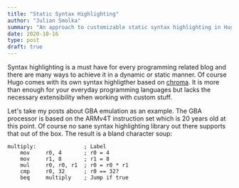 ```yaml
---
title: "Static Syntax Highlighting"
author: "Julian Smolka"
summary: "An approach to customizable static syntax highlighting in Hugo"
date: 2020-10-16
type: post
draft: true
---
```

Syntax highlighting is a must have for every programming related blog and there are many ways to achieve it in a dynamic or static manner. Of course Hugo comes with its own syntax highligther based on [chroma](https://github.com/alecthomas/chroma). It is more than enough for your everyday programming languages but lacks the necessary extensibility when working with custom stuff.

Let's take my posts about GBA emulation as an example. The GBA processor is based on the ARMv4T instruction set which is 20 years old at this point. Of course no sane syntax highlighting library out there supports that out of the box. The result is a bland character soup:

```none
multiply:               ; Label
    mov     r0, 4       ; r0 = 4
    mov     r1, 8       ; r1 = 8
    mul     r0, r0, r1  ; r0 = r0 * r1
    cmp     r0, 32      ; r0 == 32?
    beq     multiply    ; Jump if true
```

<!--
- prism
- extend prism
- conditionally include prism
- node script
- deploy script
--!>
